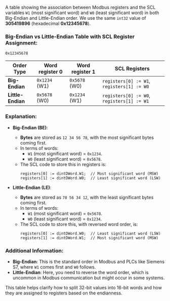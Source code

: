 A table showing the association between Modbus registers and the SCL variables `W1` (most significant word) and `W0` (least significant word) in both Big-Endian and Little-Endian order. We use the same `int32` value of **305419896** (hexadecimal **0x12345678**).

### Big-Endian vs Little-Endian Table with SCL Register Assignment:

`0x12345678`

| **Order Type**    | **Word register 0** | **Word register 1** | **SCL Registers**                          |
| ----------------- | ------------------- | ------------------- | ------------------------------------------ |
| **Big-Endian**    | `0x1234` (W1)       | `0x5678` (W0)       | `registers[0] := W1`, `registers[1] := W0` |
| **Little-Endian** | `0x5678` (W0)       | `0x1234` (W1)       | `registers[0] := W0`, `registers[1] := W1` |

### Explanation:

- **Big-Endian (BE)**:

  - **Bytes** are stored as `12 34 56 78`, with the most significant bytes coming first.
  - In terms of words:
    - `W1` (most significant word) = `0x1234`.
    - `W0` (least significant word) = `0x5678`.
  - The SCL code to store this in registers is:
    ```scl
    registers[0] := dintDWord.W1;  // Most significant word (MSW)
    registers[1] := dintDWord.W0;  // Least significant word (LSW)
    ```

- **Little-Endian (LE)**:
  - **Bytes** are stored as `78 56 34 12`, with the least significant bytes coming first.
  - In terms of words:
    - `W1` (most significant word) = `0x5678`.
    - `W0` (least significant word) = `0x1234`.
  - The SCL code to store this, with reversed word order, is:
    ```scl
    registers[0] := dintDWord.W0;  // Least significant word (LSW)
    registers[1] := dintDWord.W1;  // Most significant word (MSW)
    ```

### Additional Information:

- **Big-Endian**: This is the standard order in Modbus and PLCs like Siemens S7, where `W1` comes first and `W0` follows.
- **Little-Endian**: Here, you need to reverse the word order, which is uncommon in Modbus communication but might occur in some systems.

This table helps clarify how to split 32-bit values into 16-bit words and how they are assigned to registers based on the endianness.
